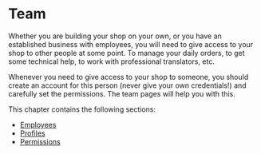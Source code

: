 # Team

Whether you are building your shop on your own, or you have an established business with employees, you will need to give access to your shop to other people at some point. To manage your daily orders, to get some technical help, to work with professional translators, etc.

Whenever you need to give access to your shop to someone, you should create an account for this person \(never give your own credentials!\) and carefully set the permissions. The team pages will help you with this.

This chapter contains the following sections:

* [Employees](employees.md)
* [Profiles](profiles.md)
* [Permissions](permissions.md)

